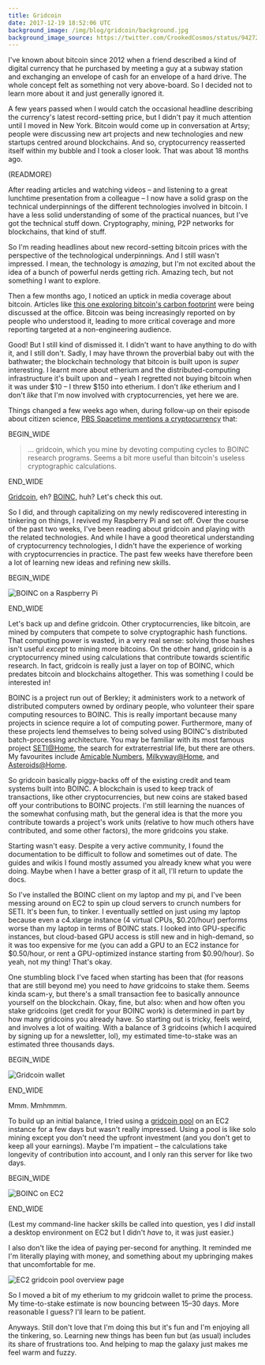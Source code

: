 ```yaml
---
title: Gridcoin
date: 2017-12-19 18:52:06 UTC
background_image: /img/blog/gridcoin/background.jpg
background_image_source: https://twitter.com/CrookedCosmos/status/942724035376566272
---
```


I've known about bitcoin since 2012 when a friend described a kind of digital currency that he purchased by meeting a guy at a subway station and exchanging an envelope of cash for an envelope of a hard drive. The whole concept felt as something not very above-board. So I decided not to learn more about it and just generally ignored it.

A few years passed when I would catch the occasional headline describing the currency's latest record-setting price, but I didn't pay it much attention until I moved in New York. Bitcoin would come up in conversation at Artsy; people were discussing new art projects and new technologies and new startups centred around blockchains. And so, cryptocurrency reasserted itself within my bubble and I took a closer look. That was about 18 months ago.

(READMORE)

After reading articles and watching videos – and listening to a great lunchtime presentation from a colleague – I now have a solid grasp on the technical underpinnings of the different technologies involved in bitcoin. I have a less solid understanding of some of the practical nuances, but I've got the technical stuff down. Cryptography, mining, P2P networks for blockchains, that kind of stuff.

So I'm reading headlines about new record-setting bitcoin prices with the perspective of the technological underpinnings. And I still wasn't impressed. I mean, the technology is _amazing_, but I'm not excited about the idea of a bunch of powerful nerds getting rich. Amazing tech, but not something I want to explore.

Then a few months ago, I noticed an uptick in media coverage about bitcoin. Articles like [this one exploring bitcoin's carbon footprint][energy] were being discussed at the office. Bitcoin was being increasingly reported on by people who understood it, leading to more critical coverage and more reporting targeted at a non-engineering audience.

Good! But I still kind of dismissed it. I didn't want to have anything to do with it, and I still don't. Sadly, I may have thrown the proverbial baby out with the bathwater; the blockchain technology that bitcoin is built upon is _super_ interesting. I learnt more about etherium and the distributed-computing infrastructure it's built upon and – yeah I regretted not buying bitcoin when it was under $10 – I threw $150 into etherium. I don't _like_ etherium and I don't _like_ that I'm now involved with cryptocurrencies, yet here we are.

Things changed a few weeks ago when, during follow-up on their episode about citizen science, [PBS Spacetime mentions a cryptocurrency][spacetime] that:

BEGIN_WIDE

> ... gridcoin, which you mine by devoting computing cycles to BOINC research programs. Seems a bit more useful than bitcoin's useless cryptographic calculations.

END_WIDE

[Gridcoin], eh? [BOINC][boinc], huh? Let's check this out.

So I did, and through capitalizing on my newly rediscovered interesting in tinkering on things, I revived my Raspberry Pi and set off. Over the course of the past two weeks, I've been reading about gridcoin and playing with the related technologies. And while I have a good theoretical understanding of cryptocurrency technologies, I didn't have the experience of working with cryptocurrencies in practice. The past few weeks have therefore been a lot of learning new ideas and refining new skills.

BEGIN_WIDE

![BOINC on a Raspberry Pi](/img/blog/gridcoin/pi.png)

END_WIDE

Let's back up and define gridcoin. Other cryptocurrencies, like bitcoin, are mined by computers that compete to solve cryptographic hash functions. That computing power is wasted, in a very real sense: solving those hashes isn't useful _except_ to mining more bitcoins. On the other hand, gridcoin is a cryptocurrency mined using calculations that contribute towards scientific research. In fact, gridcoin is really just a layer on top of BOINC, which predates bitcoin and blockchains altogether. This was something I could be interested in!

BOINC is a project run out of Berkley; it administers work to a network of distributed computers owned by ordinary people, who volunteer their spare computing resources to BOINC. This is really important because many projects in science require a lot of computing power. Furthermore, many of these projects lend themselves to being solved using BOINC's distributed batch-processing architecture. You may be familiar with its most famous project [SETI@Home][seti], the search for extraterrestrial life, but there are others. My favourites include [Amicable Numbers][amicable], [Milkyway@Home][milky], and [Asteroids@Home][asteroids].

So gridcoin basically piggy-backs off of the existing credit and team systems built into BOINC. A blockchain is used to keep track of transactions, like other cryptocurrencies, but new coins are staked based off your contributions to BOINC projects. I'm still learning the nuances of the somewhat confusing math, but the general idea is that the more you contribute towards a project's work units (relative to how much others have contributed, and some other factors), the more gridcoins you stake.

Starting wasn't easy. Despite a very active community, I found the documentation to be difficult to follow and sometimes out of date. The guides and wikis I found mostly assumed you already knew what you were doing. Maybe when I have a better grasp of it all, I'll return to update the docs.

So I've installed the BOINC client on my laptop and my pi, and I've been messing around on EC2 to spin up cloud servers to crunch numbers for SETI. It's been fun, to tinker. I eventually settled on just using my laptop because even a c4.xlarge instance (4 virtual CPUs, $0.20/hour) performs worse than my laptop in terms of BOINC stats. I looked into GPU-specific instances, but cloud-based GPU access is still new and in high-demand, so it was too expensive for me (you can add a GPU to an EC2 instance for $0.50/hour, or rent a GPU-optimized instance starting from $0.90/hour). So yeah, not my thing! That's okay.

One stumbling block I've faced when starting has been that (for reasons that are still beyond me) you need to _have_ gridcoins to stake them. Seems kinda scam-y, but there's a small transaction fee to basically announce yourself on the blockchain. Okay, fine, but also: when and how often you stake gridcoins (get credit for your BOINC work) is determined in part by how many gridcoins you already have. So starting out is tricky, feels weird, and involves a lot of waiting. With a balance of 3 gridcoins (which I acquired by signing up for a newsletter, lol), my estimated time-to-stake was an estimated three thousands days.

BEGIN_WIDE

![Gridcoin wallet](/img/blog/gridcoin/wallet.png)

END_WIDE

Mmm. Mmhmmm. 

To build up an initial balance, I tried using a [gridcoin pool][grcpool] on an EC2 instance for a few days but wasn't really impressed. Using a pool is like solo mining except you don't need the upfront investment (and you don't get to keep all your earnings). Maybe I'm impatient – the calculations take longevity of contribution into account, and I only ran this server for like two days.

BEGIN_WIDE

![BOINC on EC2](/img/blog/gridcoin/ec2.png)

END_WIDE

(Lest my command-line hacker skills be called into question, yes I _did_ install a desktop environment on EC2 but I didn't _have_ to, it was just easier.)

I also don't like the idea of paying per-second for anything. It reminded me I'm literally playing with money, and something about my upbringing makes that uncomfortable for me.

![EC2 gridcoin pool overview page](/img/blog/gridcoin/pool.png)

So I moved a bit of my etherium to my gridcoin wallet to prime the process. My time-to-stake estimate is now bouncing between 15–30 days. More reasonable I guess? I'll learn to be patient.

Anyways. Still don't love that I'm doing this but it's fun and I'm enjoying all the tinkering, so. Learning new things has been fun but (as usual) includes its share of frustrations too. And helping to map the galaxy just makes me feel warm and fuzzy.

[energy]: https://motherboard.vice.com/en_us/article/ywbbpm/bitcoin-mining-electricity-consumption-ethereum-energy-climate-change
[spacetime]: https://youtu.be/izqaWyZsEtY?t=784
[gridcoin]: http://www.gridcoin.us
[boinc]: https://boinc.berkeley.edu
[seti]: http://setiathome.berkeley.edu
[amicable]: https://sech.me/boinc/Amicable/
[milky]: https://milkyway.cs.rpi.edu/milkyway/
[asteroids]: http://asteroidsathome.net
[grcpool]: https://grcpool.com